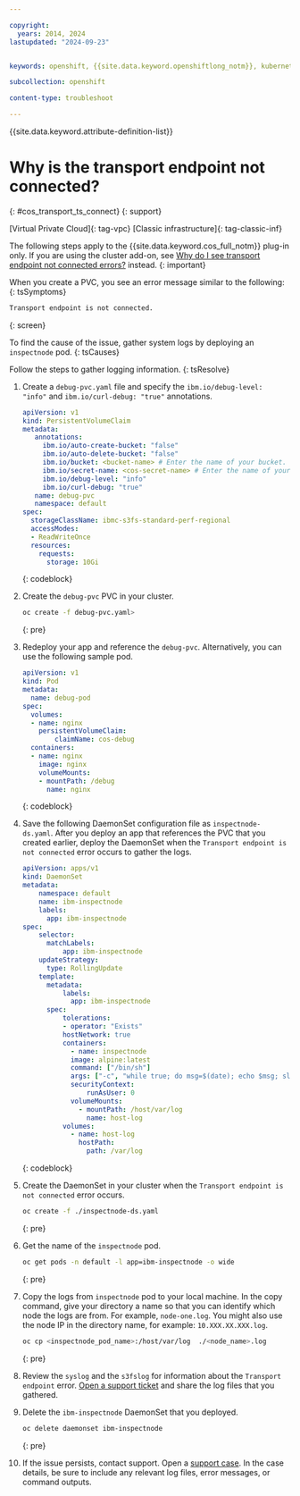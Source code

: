 ```yaml
---

copyright: 
  years: 2014, 2024
lastupdated: "2024-09-23"


keywords: openshift, {{site.data.keyword.openshiftlong_notm}}, kubernetes, help, network, connectivity

subcollection: openshift

content-type: troubleshoot

---
```



{{site.data.keyword.attribute-definition-list}}





# Why is the transport endpoint not connected?
{: #cos_transport_ts_connect}
{: support}

[Virtual Private Cloud]{: tag-vpc} [Classic infrastructure]{: tag-classic-inf}

The following steps apply to the {{site.data.keyword.cos_full_notm}} plug-in only. If you are using the cluster add-on, see [Why do I see transport endpoint not connected errors?](/docs/openshift?topic=openshift-cos_transport_ts_connect_addon) instead.
{: important}


When you create a PVC, you see an error message similar to the following:
{: tsSymptoms}

```sh
Transport endpoint is not connected.
```
{: screen}


To find the cause of the issue, gather system logs by deploying an `inspectnode` pod.
{: tsCauses}


Follow the steps to gather logging information.
{: tsResolve}

1. Create a `debug-pvc.yaml` file and specify the `ibm.io/debug-level: "info"` and `ibm.io/curl-debug: "true"` annotations.
   ```yaml
   apiVersion: v1
   kind: PersistentVolumeClaim
   metadata:
      annotations:
        ibm.io/auto-create-bucket: "false"
        ibm.io/auto-delete-bucket: "false"
        ibm.io/bucket: <bucket-name> # Enter the name of your bucket.
        ibm.io/secret-name: <cos-secret-name> # Enter the name of your Kubernetes secret that contains your COS credentails
        ibm.io/debug-level: "info"
        ibm.io/curl-debug: "true"
      name: debug-pvc
      namespace: default
   spec:
     storageClassName: ibmc-s3fs-standard-perf-regional
     accessModes:
     - ReadWriteOnce
     resources:
       requests:
         storage: 10Gi
   ```
   {: codeblock}

1. Create the `debug-pvc` PVC in your cluster.
    ```sh
    oc create -f debug-pvc.yaml>
    ```
    {: pre}

1. Redeploy your app and reference the `debug-pvc`. Alternatively, you can use the following sample pod.
    ```yaml
    apiVersion: v1
    kind: Pod
    metadata:
      name: debug-pod
    spec:
      volumes:
      - name: nginx
        persistentVolumeClaim:
            claimName: cos-debug
      containers:
      - name: nginx
        image: nginx
        volumeMounts:
        - mountPath: /debug
          name: nginx
    ```
    {: codeblock}

1. Save the following DaemonSet configuration file as `inspectnode-ds.yaml`. After you deploy an app that references the PVC that you created earlier, deploy the DaemonSet when the `Transport endpoint is not connected` error occurs to gather the logs.
    ```yaml
    apiVersion: apps/v1
    kind: DaemonSet
    metadata:
        namespace: default
        name: ibm-inspectnode
        labels:
          app: ibm-inspectnode
    spec:
        selector:
          matchLabels:
              app: ibm-inspectnode
        updateStrategy:
          type: RollingUpdate
        template:
          metadata:
              labels:
                app: ibm-inspectnode
          spec:
              tolerations:
              - operator: "Exists"
              hostNetwork: true
              containers:
                - name: inspectnode
                image: alpine:latest
                command: ["/bin/sh"]
                args: ["-c", "while true; do msg=$(date); echo $msg; sleep 30; done"]
                securityContext:
                    runAsUser: 0
                volumeMounts:
                  - mountPath: /host/var/log
                    name: host-log
              volumes:
                - name: host-log
                  hostPath:
                    path: /var/log
    ```
    {: codeblock}

1. Create the DaemonSet in your cluster when the `Transport endpoint is not connected` error occurs.

    ```sh
    oc create -f ./inspectnode-ds.yaml
    ```
    {: pre}

1. Get the name of the `inspectnode` pod.

    ```sh
    oc get pods -n default -l app=ibm-inspectnode -o wide
    ```
    {: pre}

1. Copy the logs from `inspectnode` pod to your local machine. In the copy command, give your directory a name so that you can identify which node the logs are from. For example, `node-one.log`. You might also use the node IP in the directory name, for example: `10.XXX.XX.XXX.log`.

    ```sh
    oc cp <inspectnode_pod_name>:/host/var/log  ./<node_name>.log
    ```
    {: pre}

1. Review the `syslog` and the `s3fslog` for information about the `Transport endpoint` error. [Open a support ticket](/docs/openshift?topic=openshift-get-help) and share the log files that you gathered.

1. Delete the `ibm-inspectnode` DaemonSet that you deployed.

    ```sh
    oc delete daemonset ibm-inspectnode
    ```
    {: pre}


1. If the issue persists, contact support. Open a [support case](/docs/get-support?topic=get-support-using-avatar). In the case details, be sure to include any relevant log files, error messages, or command outputs.
